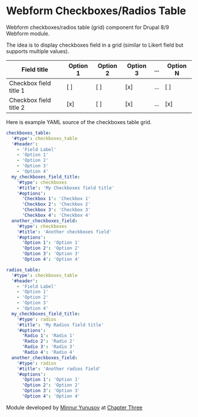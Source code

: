 # Webform Checkboxes/Radios Table

Webform checkboxes/radios table (grid) component for Drupal 8/9 Webform module.

The idea is to display checkboxes field in a grid (similar to Likert field but supports multiple values).

| Field title  | Option 1 | Option 2 | Option 3 | ... | Option N |
| ------------- | ------------- | ------------- | ------------- | ------------- | ------------- |
| Checkbox field title 1  | [ ]  | [ ]  | [x]  | ... | [ ]  |
| Checkbox field title 2  | [x]  | [ ]  | [x]  | ...  | [x]  |

Here is example YAML source of the checkboxes table grid.

```YAML
checkboxes_table:
  '#type': checkboxes_table
  '#header':
    - 'Field Label'
    - 'Option 1'
    - 'Option 2'
    - 'Option 3'
    - 'Option 4'
  my_checkboxes_field_title:
    '#type': checkboxes
    '#title': 'My Checkboxes field title'
    '#options':
      'Checkbox 1': 'Checkbox 1'
      'Checkbox 2': 'Checkbox 2'
      'Checkbox 3': 'Checkbox 3'
      'Checkbox 4': 'Checkbox 4'
  another_checkboxes_field:
    '#type': checkboxes
    '#title': 'Another checkboxes field'
    '#options':
      'Option 1': 'Option 1'
      'Option 2': 'Option 2'
      'Option 3': 'Option 3'
      'Option 4': 'Option 4'
```

```YAML
radios_table:
  '#type': checkboxes_table
  '#header':
    - 'Field Label'
    - 'Option 1'
    - 'Option 2'
    - 'Option 3'
    - 'Option 4'
  my_checkboxes_field_title:
    '#type': radios
    '#title': 'My Radios field title'
    '#options':
      'Radio 1': 'Radio 1'
      'Radio 2': 'Radio 2'
      'Radio 3': 'Radio 3'
      'Radio 4': 'Radio 4'
  another_checkboxes_field:
    '#type': radios
    '#title': 'Another radios field'
    '#options':
      'Option 1': 'Option 1'
      'Option 2': 'Option 2'
      'Option 3': 'Option 3'
      'Option 4': 'Option 4'
```


Module developed by [Minnur Yunusov](https://www.minnur.com) at [Chapter Three](https://www.chapterthree.com)
